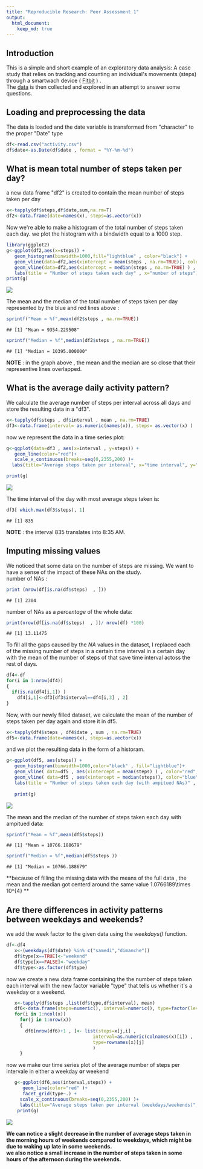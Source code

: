 ```yaml
---
title: "Reproducible Research: Peer Assessment 1"
output: 
  html_document:
    keep_md: true
---
```


## Introduction
This is a simple and short example of an exploratory data analysis:
A case study that relies on tracking and counting an individual's movements (steps) through a smartwach device ( [Fitbit](http://www.fitbit.com/) ) .  
The [data](https://d396qusza40orc.cloudfront.net/repdata%2Fdata%2Factivity.zip) is then collected and explored in an attempt to answer some questions.

## Loading and preprocessing the data
The data is loaded and the date variable is transformed from "character" to the proper "Date" type

```r
df<-read.csv("activity.csv")
df$date<-as.Date(df$date , format = "%Y-%m-%d")
```


## What is mean total number of steps taken per day?
a new data frame "df2" is created to contain the mean number of steps taken per day

```r
x<-tapply(df$steps,df$date,sum,na.rm=T)
df2<-data.frame(date=names(x), steps=as.vector(x))
```

Now we're able to make a histogram of the total number of steps taken each day.
we plot the histogram with a bindwidth equal to a 1000 step.

```r
library(ggplot2) 
g<-ggplot(df2,aes(x=steps)) + 
   geom_histogram(binwidth=1000,fill="lightblue" , color="black") +
   geom_vline(data=df2,aes(xintercept = mean(steps , na.rm=TRUE)), color = "blue" , size= 1.2  ) +
   geom_vline(data=df2,aes(xintercept = median(steps , na.rm=TRUE) ) , color="red" , size=1.2 ) +
   labs(title = "Number of steps taken each day" , x="number of steps")
print(g)
```

![](PA1_template_files/figure-html/unnamed-chunk-3-1.png)<!-- -->


The mean and the median of the total number of steps taken per day represented by the blue and red lines above :

```r
sprintf("Mean = %f",mean(df2$steps , na.rm=TRUE))
```

```
## [1] "Mean = 9354.229508"
```

```r
sprintf("Median = %f",median(df2$steps , na.rm=TRUE))
```

```
## [1] "Median = 10395.000000"
```

**NOTE** : in the graph above , the mean and the median are so close that their representive lines overlapped. 

## What is the average daily activity pattern?  
We calculate the average number of steps per interval across all days and store the resulting data in a "df3".

```r
x<-tapply(df$steps , df$interval , mean , na.rm=TRUE)
df3<-data.frame(interval= as.numeric(names(x)), steps= as.vector(x) )
```


now we represent the data in a time series plot:

```r
g<-ggplot(data=df3 , aes(x=interval , y=steps)) + 
   geom_line(color="red")+
   scale_x_continuous(breaks=seq(0,2355,200) )+
  labs(title="Average steps taken per interval", x="time interval", y="number of steps")

print(g)
```

![](PA1_template_files/figure-html/unnamed-chunk-6-1.png)<!-- -->

The time interval of the day with most average steps taken is:

```r
df3[ which.max(df3$steps), 1]
```

```
## [1] 835
```
**NOTE** : the interval 835 translates into 8:35 AM.


## Imputing missing values  

We noticed that some data on the number of steps are missing. We want to have a sense of the impact of these NAs on the study.   
number of NAs :

```r
print (nrow(df[is.na(df$steps)  , ]))
```

```
## [1] 2304
```
number of NAs as a *percentage* of the whole data:

```r
print(nrow(df[is.na(df$steps)  , ])/ nrow(df) *100)
```

```
## [1] 13.11475
```

To fill all the gaps caused by the *NA* values in the dataset, I replaced each of the missing number of steps in a certain time interval in a certain day with the mean of the number of steps of that save time interval actoss the rest of days.

```r
df4<-df
for(i in 1:nrow(df4))
{
  if(is.na(df4[i,1]) )
    df4[i,1]<-df3[df3$interval==df4[i,3] , 2]
}
```

Now, with our newly filled dataset,  we calculate the mean of the number of steps taken per day again and store it in df5.

```r
x<-tapply(df4$steps , df4$date , sum , na.rm=TRUE)
df5<-data.frame(date=names(x), steps=as.vector(x))
```
and we plot the resulting data in the form of a historam.

```r
g<-ggplot(df5, aes(steps)) +
   geom_histogram(binwidth=1000,color="black" , fill="lightblue")+
   geom_vline( data=df5 , aes(xintercept = mean(steps) ) , color="red", size=1.2)+
   geom_vline( data=df5 , aes(xintercept = median(steps)), color="blue", size=1.2)+
   labs(title = "Number of steps taken each day (with ampitued NAs)" , x="number of steps")
   
   print(g)
```

![](PA1_template_files/figure-html/unnamed-chunk-12-1.png)<!-- -->

The mean and the median of the number of steps taken each day with ampitued data:

```r
sprintf("Mean = %f",mean(df5$steps))
```

```
## [1] "Mean = 10766.188679"
```

```r
sprintf("Median = %f",median(df5$steps ))
```

```
## [1] "Median = 10766.188679"
```

**because of filling the missing data with the means of the full data , the mean and the median got centerd around the same value  1.0766189\times 10^{4} **




## Are there differences in activity patterns between weekdays and weekends?  

we add the week factor to the given data using the *weekdays()* function.

```r
df<-df4
   x<-(weekdays(df$date) %in% c("samedi","dimanche"))
   df$type[x==TRUE]<-"weekend"
   df$type[x==FALSE]<-"weekday"
   df$type<-as.factor(df$type)
```

now we create a new data frame containing the the number of steps taken each interval with the new factor variable "type" that tells us whether it's a weekday or a weekend.

```r
   x<-tapply(df$steps ,list(df$type,df$interval), mean)
   df6<-data.frame(steps=numeric(), interval=numeric(), type=factor(levels = c("weekday","weekend")))
   for(i in 1:ncol(x)) 
     for(j in 1:nrow(x))
     {
       df6[nrow(df6)+1 , ]<- list(steps=x[j,i] , 
                                interval=as.numeric(colnames(x)[i]) ,
                                type=rownames(x)[j]
                                )
     }
```
now we make our time series plot of the average number of steps per intervale in either a weekday **or** weekend

```r
   g<-ggplot(df6,aes(interval,steps)) + 
      geom_line(color="red" )+
      facet_grid(type~.) +
     scale_x_continuous(breaks=seq(0,2355,200) )+
     labs(title="Average steps taken per interval (weekdays/weekends)", x="time interval", y="number of steps")
    print(g)
```

![](PA1_template_files/figure-html/unnamed-chunk-16-1.png)<!-- -->

**We can notice a slight decrease in the number of average steps taken in the morning hours of weekends compared to weekdays, which might be due to waking up late in some weekends.  
we also notice a small increase in the number of steps taken in some hours of the afternoon during the weekends.**
